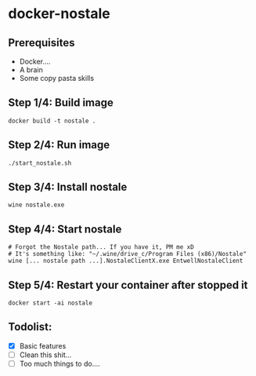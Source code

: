 # docker-nostale

## Prerequisites

- Docker....
- A brain
- Some copy pasta skills

## Step 1/4: Build image

    docker build -t nostale .

## Step 2/4: Run image

    ./start_nostale.sh

## Step 3/4: Install nostale

    wine nostale.exe

## Step 4/4: Start nostale

    # Forgot the Nostale path... If you have it, PM me xD
    # It's something like: "~/.wine/drive_c/Program Files (x86)/Nostale" 
    wine [... nostale path ...].NostaleClientX.exe EntwellNostaleClient

## Step 5/4: Restart your container after stopped it

    docker start -ai nostale

## Todolist:

- [x] Basic features
- [ ] Clean this shit...
- [ ] Too much things to do....
